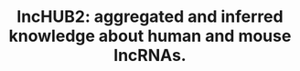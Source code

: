 ---
authors: Marino GB, Wojciechowicz ML, Clarke DJB, Kuleshov MV, Xie Z, Jeon M, Lachmann
  A, Ma'ayan A
carousel: false
dccs:
- LINCS
doi: 10.1093/database/baad009
featured: false
journal: 'Database : the journal of biological databases and curation'
keywords: '["RNA, Long Noncoding", "Animals", "Clustered Regularly Interspaced Short
  Palindromic Repeats", "Knowledge", "Cell Line", "Mice", "Databases, Factual", "Humans"]'
landmark: false
layout: ../../layouts/Publication.astro
pmcid: PMC9985331
pmid: 36869839
title: 'lncHUB2: aggregated and inferred knowledge about human and mouse lncRNAs.'
volume: '2023'
year: 2023
---